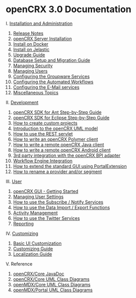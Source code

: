 # openCRX 3.0 Documentation #

I. [Installation and Administration](30/Admin/README.md)

1. [Release Notes](http://www.opencrx.org./opencrx/3.1/RELEASE-NOTES-3.0.txt)
1. [openCRX Server Installation](30/Admin/InstallerServer/README.md)
1. [Install on Docker](30/Admin/InstallOnDocker/README.md)
1. [Install on Jelastic](30/Admin/InstallOnJelastic/README.md)
1. [Upgrade Guide](30/Admin/HowToUpgrade/README.md)
1. [Database Setup and Migration Guide](30/Admin/DatabaseMigration/README.md)
1. [Managing Security](30/Admin/ManagingSecurity/README.md)
1. [Managing Users](30/Admin/ManagingUsers/README.md)
1. [Configuring the Groupware Services](30/Admin/GroupwareServices/README.md)
1. [Configuring the Automated Workflows](30/Admin/AutomatedWorkflows/README.md)
1. [Configuring the E-Mail services](30/Admin/EMailServices/README.md)
1. [Miscellaneous Topics](30/Admin/Miscellaneous/README.md)

II. [Development](30/Sdk/README.md)

1. [openCRX SDK for Ant Step-by-Step Guide](30/Sdk/StepByStepAnt/README.md)
1. [openCRX SDK for Eclipse Step-by-Step Guide](30/Sdk/StepByStepEclipse/README.md)
1. [How to create custom projects](30/Sdk/CustomProject/README.md)
1. [Introduction to the openCRX UML model](30/Sdk/Modeling/README.md)
1. [How to use the REST servlet](30/Sdk/Rest/README.md)
1. [How to write an openCRX Polymer client](30/Sdk/PolymerClient/README.md)
1. [How to write a remote openCRX Java client](30/Sdk/RemoteJavaClient/README.md)
1. [How to write a remote openCRX Android client](30/Sdk/RemoteAndroidClient/README.md)
1. [3rd party integration with the openCRX BPI adapter](30/Sdk/BpiAdapter/README.md)
1. [Workflow Engine Integration](30/Sdk/WFE/README.md)
1. [How to extend the standard GUI using PortalExtension](30/Sdk/PortalExtension/README.md)
1. [How to rename a provider and/or segment](30/Sdk/HowToRenameProviderAndSegment/README.md)

III. [User](30/Users/README.md)

1. [openCRX GUI - Getting Started](http://www.opencrx.org/opencrx/2.13/gui/openCRX_gui.pdf)
1. [Managing User Settings](30/Users/UserSettings/README.md)
1. [How to use the Subscribe / Notify Services](30/Users/SubscribeNotify/README.md)
1. [How to use the Data Import / Export Functions](30/Users/DataImportExport/README.md)
1. [Activity Management](30/Users/Activities/README.md)
1. [How to use the Twitter Services](30/Users/Twitter/README.md)
1. [Reporting](30/Users/Reporting/README.md)

IV. [Customizing](./Customizing30.WebHome)

1. [Basic UI Customization](http://www.opencrx.org/opencrx/1.7/BasicCustomization/htmlsingle/openCRX_BasicCustomization.html)
1. [Customizing Guide](http://www.opencrx.org/opencrx/2.13/customizing/openCRX_customizing.html)
1. [Localization Guide](http://www.opencrx.org/opencrx/1.5/languageLocalizationGuide/htmlsingle/openCRX_LanguageLocalization.html)

V. Reference

1. [openCRX/Core JavaDoc](http://www.opencrx.org/opencrx/3.0/java/index.html)
1. [openCRX/Core UML Class Diagrams](http://www.opencrx.org/opencrx/3.0/uml/opencrx-core/index.html)
1. [openMDX/Core UML Class Diagrams](http://www.opencrx.org/opencrx/3.0/uml/openmdx-core/index.html)
1. [openMDX/Portal UML Class Diagrams](http://www.opencrx.org/opencrx/3.0/uml/openmdx-portal/index.html)
